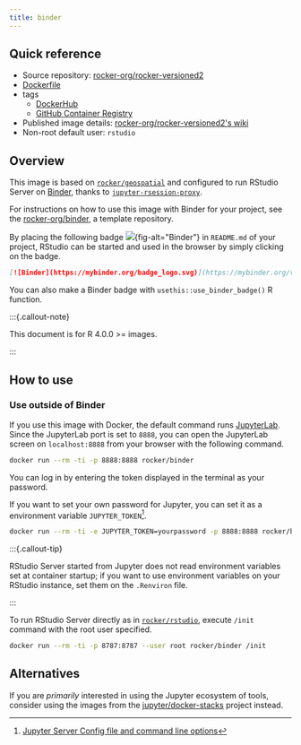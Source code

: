 ```yaml
---
title: binder
---
```


## Quick reference

- Source repository: [rocker-org/rocker-versioned2](https://github.com/rocker-org/rocker-versioned2)
- [Dockerfile](https://github.com/rocker-org/rocker-versioned2/blob/master/dockerfiles/binder_devel.Dockerfile)
- tags
  - [DockerHub](https://hub.docker.com/r/rocker/binder/tags)
  - [GitHub Container Registry](https://github.com/rocker-org/rocker-versioned2/pkgs/container/binder/versions)
- Published image details: [rocker-org/rocker-versioned2's wiki](https://github.com/rocker-org/rocker-versioned2/wiki)
- Non-root default user: `rstudio`

## Overview

This image is based on [`rocker/geospatial`](rstudio.md) and
configured to run RStudio Server on [Binder](https://mybinder.org/),
thanks to [`jupyter-rsession-proxy`](https://github.com/jupyterhub/jupyter-rsession-proxy).

For instructions on how to use this image with Binder for your project,
see the [rocker-org/binder](https://github.com/rocker-org/binder), a template repository.

By placing the following badge
[![](https://mybinder.org/badge_logo.svg)](https://mybinder.org/v2/gh/rocker-org/binder/HEAD?urlpath=rstudio){fig-alt="Binder"}
in `README.md` of your project,
RStudio can be started and used in the browser by simply clicking on the badge.

```md
[![Binder](https://mybinder.org/badge_logo.svg)](https://mybinder.org/v2/gh/<GITHUB_USER>/<REPO>/<BRANCH>?urlpath=rstudio)
```

You can also make a Binder badge with `usethis::use_binder_badge()` R function.

:::{.callout-note}

This document is for R 4.0.0 >= images.

:::

## How to use

### Use outside of Binder

If you use this image with Docker,
the default command runs [JupyterLab](https://jupyterlab.readthedocs.io/en/stable/).
Since the JupyterLab port is set to `8888`,
you can open the JupyterLab screen on `localhost:8888` from your browser with the following command.

```sh
docker run --rm -ti -p 8888:8888 rocker/binder
```

You can log in by entering the token displayed in the terminal as your password.

If you want to set your own password for Jupyter, you can set it as a environment variable `JUPYTER_TOKEN`[^jupyter].

[^jupyter]: [Jupyter Server Config file and command line options](https://jupyter-server.readthedocs.io/en/stable/full-config.html)

```sh
docker run --rm -ti -e JUPYTER_TOKEN=yourpassword -p 8888:8888 rocker/binder
```

:::{.callout-tip}

RStudio Server started from Jupyter does not read environment variables set at container startup;
if you want to use environment variables on your RStudio instance, set them on the `.Renviron` file.

:::

To run RStudio Server directly as in [`rocker/rstudio`](rstudio.md),
execute `/init` command with the root user specified.

```sh
docker run --rm -ti -p 8787:8787 --user root rocker/binder /init
```

## Alternatives

If you are *primarily* interested in using the Jupyter ecosystem of tools, consider using
the images from the [jupyter/docker-stacks](https://rocker-project.org/images/external.html#jupyter-docker-stacks)
project instead.